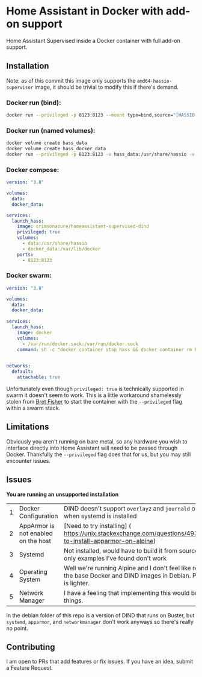 # Home Assistant in Docker with add-on support
Home Assistant Supervised inside a Docker container with full add-on support.

## Installation
Note: as of this commit this image only supports the `amd64-hassio-supervisor` image, it should be trivial to modify this if there's demand.
### Docker run (bind):
```bash
docker run --privileged -p 8123:8123 --mount type=bind,source="[HASSIO STORAGE]",target=/usr/share/hassio --mount type=bind,source="[DOCKER STORAGE]",target=/var/lib/docker --name hass crimsonazure/homeassistant-supervised-dind 
```
### Docker run (named volumes):
```bash
docker volume create hass_data
docker volume create hass_docker_data
docker run --privileged -p 8123:8123 -v hass_data:/usr/share/hassio -v hass_docker_data:/var/lib/docker --name hass crimsonazure/homeassistant-supervised-dind
```
### Docker compose:
```yaml
version: "3.8"

volumes:
  data:
  docker_data:

services:
  launch_hass:
    image: crimsonazure/homeassistant-supervised-dind
    privileged: true
    volumes:
      - data:/usr/share/hassio
      - docker_data:/var/lib/docker
    ports:
      - 8123:8123
```
### Docker swarm:
```yaml
version: "3.8"

volumes:
  data:
  docker_data:
  
services:
  launch_hass:
    image: docker
    volumes:
      - /var/run/docker.sock:/var/run/docker.sock
    command: sh -c "docker container stop hass && docker container rm hass && docker run --privileged -p 8123:8123 -v hass_data:/usr/share/hassio -v hass_docker_data:/var/lib/docker --name hass --network='Hass_default' crimsonazure/homeassistant-supervised-dind"
    

networks:
  default:
    attachable: true
```
Unfortunately even though `privileged: true` is technically supported in swarm it doesn't seem to work. This is a little workaround shamelessly stolen from [Bret Fisher](https://github.com/BretFisher/dogvscat/blob/master/stack-rexray.yml) to start the container with the `--privileged` flag within a swarm stack.

## Limitations
Obviously you aren't running on bare metal, so any hardware you wish to interface directly into Home Assistant will need to be passed through Docker. Thankfully the ``--privileged`` flag does that for us, but you may still encounter issues. 

## Issues
**You are running an unsupported installation**

|   |                                     |                                                                                                                               |
|---|-------------------------------------|-------------------------------------------------------------------------------------------------------------------------------|
| 1 | Docker Configuration                | DIND doesn't support  `overlay2`  and  `journald` only works when systemd is installed                                        |
| 2 | AppArmor is not enabled on the host | [Need to try installing] ( https://unix.stackexchange.com/questions/493896/how-to-install-apparmor-on-alpine)                 |
| 3 | Systemd                             | Not installed, would have to build it from source, and the only examples I've found don't work                                |
| 4 | Operating System                    | Well we're running Alpine and I don't feel like recreating the base Docker and DIND images in Debian. Plus Alpine is lighter. |
| 5 | Network Manager                     | I have a feeling that implementing this would break other things.                                                             |

In the debian folder of this repo is a version of DIND that runs on Buster, but `systemd`, `apparmor`, and `networkmanager` don't work anyways so there's really no point.

## Contributing
I am open to PRs that add features or fix issues. If you have an idea, submit a Feature Request.